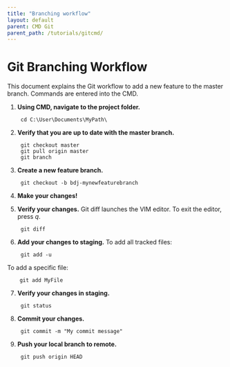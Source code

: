 ```yaml
---
title: "Branching workflow"
layout: default
parent: CMD Git
parent_path: /tutorials/gitcmd/
---
```


# Git Branching Workflow
This document explains the Git workflow to add a new feature to the master branch. Commands are entered into the CMD.

1. **Using CMD, navigate to the project folder.**

		cd C:\User\Documents\MyPath\

2. **Verify that you are up to date with the master branch.**

		git checkout master
		git pull origin master
		git branch

3. **Create a new feature branch.**

		git checkout -b bdj-mynewfeaturebranch

4. **Make your changes!**

5. **Verify your changes.**
Git diff launches the VIM editor. To exit the editor, press *q*.

		git diff

6. **Add your changes to staging.**
To add all tracked files:

		git add -u

To add a specific file:

		git add MyFile

7. **Verify your changes in staging.**

		git status

8. **Commit your changes.**

		git commit -m "My commit message"

9. **Push your local branch to remote.**

		git push origin HEAD
